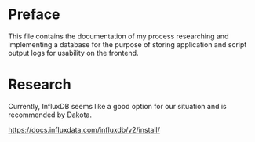 # Preface

This file contains the documentation of my process researching and implementing a database for the purpose of storing application and script output logs for usability on the frontend.

# Research

Currently, InfluxDB seems like a good option for our situation and is recommended by Dakota.

https://docs.influxdata.com/influxdb/v2/install/

